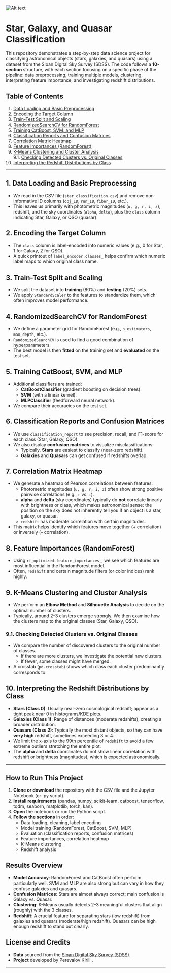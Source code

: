 ![Alt text](![image](https://github.com/user-attachments/assets/100740f1-84e9-4586-9bb1-c8e320d0231c)
)



# Star, Galaxy, and Quasar Classification

This repository demonstrates a step-by-step data science project for classifying astronomical objects (stars, galaxies, and quasars) using a dataset from the Sloan Digital Sky Survey (SDSS). The code follows a **10-section** structure, with each section focusing on a specific phase of the pipeline: data preprocessing, training multiple models, clustering, interpreting feature importance, and investigating redshift distributions.

## Table of Contents

1. [Data Loading and Basic Preprocessing](#1-data-loading-and-basic-preprocessing)  
2. [Encoding the Target Column](#2-encoding-the-target-column)  
3. [Train-Test Split and Scaling](#3-train-test-split-and-scaling)  
4. [RandomizedSearchCV for RandomForest](#4-randomizedsearchcv-for-randomforest)  
5. [Training CatBoost, SVM, and MLP](#5-training-catboost-svm-and-mlp)  
6. [Classification Reports and Confusion Matrices](#6-classification-reports-and-confusion-matrices)  
7. [Correlation Matrix Heatmap](#7-correlation-matrix-heatmap)  
8. [Feature Importances (RandomForest)](#8-feature-importances-randomforest)  
9. [K-Means Clustering and Cluster Analysis](#9-k-means-clustering-and-cluster-analysis)  
   9.1. [Checking Detected Clusters vs. Original Classes](#91-checking-detected-clusters-vs-original-classes)  
10. [Interpreting the Redshift Distributions by Class](#10-interpreting-the-redshift-distributions-by-class)  

---

## 1. Data Loading and Basic Preprocessing
- We read in the CSV file (`star_classification.csv`) and remove non-informative ID columns (`obj_ID`, `run_ID`, `fiber_ID`, etc.).
- This leaves us primarily with photometric magnitudes (`u, g, r, i, z`), redshift, and the sky coordinates (`alpha`, `delta`), plus the `class` column indicating Star, Galaxy, or QSO (quasar).

## 2. Encoding the Target Column
- The `class` column is label-encoded into numeric values (e.g., 0 for Star, 1 for Galaxy, 2 for QSO).
- A quick printout of `label_encoder.classes_` helps confirm which numeric label maps to which original class name.

## 3. Train-Test Split and Scaling
- We split the dataset into **training** (80%) and **testing** (20%) sets.
- We apply `StandardScaler` to the features to standardize them, which often improves model performance.

## 4. RandomizedSearchCV for RandomForest
- We define a parameter grid for RandomForest (e.g., `n_estimators`, `max_depth`, etc.).
- `RandomizedSearchCV` is used to find a good combination of hyperparameters.
- The best model is then **fitted** on the training set and **evaluated** on the test set.

## 5. Training CatBoost, SVM, and MLP
- Additional classifiers are trained:
  - **CatBoostClassifier** (gradient boosting on decision trees).
  - **SVM** (with a linear kernel).
  - **MLPClassifier** (feedforward neural network).
- We compare their accuracies on the test set.

## 6. Classification Reports and Confusion Matrices
- We use `classification_report` to see precision, recall, and F1-score for each class (Star, Galaxy, QSO).
- We also display **confusion matrices** to visualize misclassifications:
  - Typically, **Stars** are easiest to classify (near-zero redshift).
  - **Galaxies** and **Quasars** can get confused if redshifts overlap.

## 7. Correlation Matrix Heatmap
- We generate a heatmap of Pearson correlations between features:
  - Photometric magnitudes (`u, g, r, i, z`) often show strong positive pairwise correlations (e.g., `r` vs. `i`).
  - **alpha** and **delta** (sky coordinates) typically do **not** correlate linearly with brightness or class, which makes astronomical sense: the position on the sky does not inherently tell you if an object is a star, galaxy, or quasar.
  - `redshift` has moderate correlation with certain magnitudes.  
- This matrix helps identify which features move together (+ correlation) or inversely (– correlation).

## 8. Feature Importances (RandomForest)
- Using `rf_optimized.feature_importances_`, we see which features are most influential in the RandomForest model.
- Often, `redshift` and certain magnitude filters (or color indices) rank highly.

## 9. K-Means Clustering and Cluster Analysis
- We perform an **Elbow Method** and **Silhouette Analysis** to decide on the optimal number of clusters.
- Typically, around 2–3 clusters emerge strongly. We then examine how the clusters map to the original classes (Star, Galaxy, QSO).

### 9.1. Checking Detected Clusters vs. Original Classes
- We compare the number of discovered clusters to the original number of classes.
  - If there are more clusters, we investigate the potential new clusters.
  - If fewer, some classes might have merged.
- A crosstab (`pd.crosstab`) shows which class each cluster predominantly corresponds to.

## 10. Interpreting the Redshift Distributions by Class
- **Stars (Class 0)**: Usually near-zero cosmological redshift; appear as a tight peak near 0 in histograms/KDE plots.
- **Galaxies (Class 1)**: Range of distances (moderate redshifts), creating a broader distribution.
- **Quasars (Class 2)**: Typically the most distant objects, so they can have **very high** redshift, sometimes exceeding 3 or 4.  
- We limit the x-axis to the 99th percentile of `redshift` to avoid a few extreme outliers stretching the entire plot.
- The **alpha** and **delta** coordinates do not show linear correlation with redshift or brightness (magnitudes), which is expected astronomically.

---

## How to Run This Project
1. **Clone or download** the repository with the CSV file and the Jupyter Notebook (or .py script).
2. **Install requirements** (pandas, numpy, scikit-learn, catboost, tensorflow, tqdm, seaborn, matplotlib, torch, kan).
3. **Open** the notebook or run the Python script.
4. **Follow the sections** in order:
   - Data loading, cleaning, label encoding
   - Model training (RandomForest, CatBoost, SVM, MLP)
   - Evaluation (classification reports, confusion matrices)
   - Feature importances, correlation heatmap
   - K-Means clustering
   - Redshift analysis

## Results Overview
- **Model Accuracy**: RandomForest and CatBoost often perform particularly well. SVM and MLP are also strong but can vary in how they confuse galaxies and quasars.
- **Confusion Matrices**: Stars are almost always correct; main confusion is Galaxy vs. Quasar.
- **Clustering**: K-Means usually detects 2–3 meaningful clusters that align (roughly) with the 3 classes.
- **Redshift**: A crucial feature for separating stars (low redshift) from galaxies and quasars (moderate/high redshift). Quasars can be high enough redshift to stand out clearly.

## License and Credits
- **Data** sourced from the [Sloan Digital Sky Survey (SDSS)](https://www.sdss.org/).  
- **Project** developed by Perevalov Kirill 
.

---
